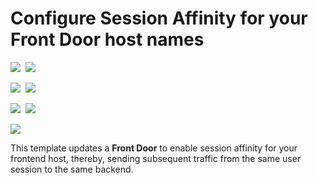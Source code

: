 # Configure Session Affinity for your Front Door host names

<IMG SRC="https://azbotstorage.blob.core.windows.net/badges/201-front-door-session-affinity/PublicLastTestDate.svg" />&nbsp;
<IMG SRC="https://azbotstorage.blob.core.windows.net/badges/201-front-door-session-affinity/PublicDeployment.svg" />&nbsp;

<IMG SRC="https://azbotstorage.blob.core.windows.net/badges/201-front-door-session-affinity/FairfaxLastTestDate.svg" />&nbsp;
<IMG SRC="https://azbotstorage.blob.core.windows.net/badges/201-front-door-session-affinity/FairfaxDeployment.svg" />&nbsp;

<IMG SRC="https://azbotstorage.blob.core.windows.net/badges/201-front-door-session-affinity/BestPracticeResult.svg" />&nbsp;
<IMG SRC="https://azbotstorage.blob.core.windows.net/badges/201-front-door-session-affinity/CredScanResult.svg" />&nbsp;

<a href="https://portal.azure.com/#create/Microsoft.Template/uri/https%3A%2F%2Fraw.githubusercontent.com%2FAzure%2Fazure-quickstart-templates%2Fmaster%2F201-front-door-session-affinity%2Fazuredeploy.json" target="_blank">
    <img src="http://azuredeploy.net/deploybutton.png"/>
</a>

This template updates a **Front Door** to enable session affinity for your frontend host, thereby, sending subsequent traffic from the same user session to the same backend.
